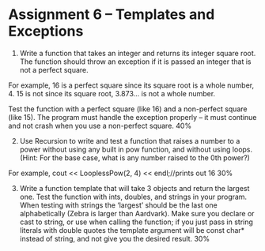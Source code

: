 # Assignment 6 – Templates and Exceptions

1.	Write a function that takes an integer and returns its integer square root. The function should throw an exception if it is passed an integer that is not a perfect square. 

For example, 
16 is a perfect square since its square root is a whole number, 4. 
15 is not since its square root, 3.873… is not a whole number.

Test the function with a perfect square (like 16) and a non-perfect square (like 15). The program must handle the exception properly – it must continue and not crash when you use a non-perfect square.	40%
		
2.	Use Recursion to write and test a function that raises a number to a power without using any built in pow function, and without using loops. (Hint: For the base case, what is any number raised to the 0th power?)

For example, 
cout << LooplessPow(2, 4) << endl;//prints out 16	30%
		
3.	Write a function template that will take 3 objects and return the largest one. Test the function with ints, doubles, and strings in your program. When testing with strings the ‘largest’ should be the last one alphabetically (Zebra is larger than Aardvark). Make sure you declare or cast to string, or use <string> when calling the function; if you just pass in string literals with double quotes the template argument will be const char* instead of string, and not give you the desired result.	30%


